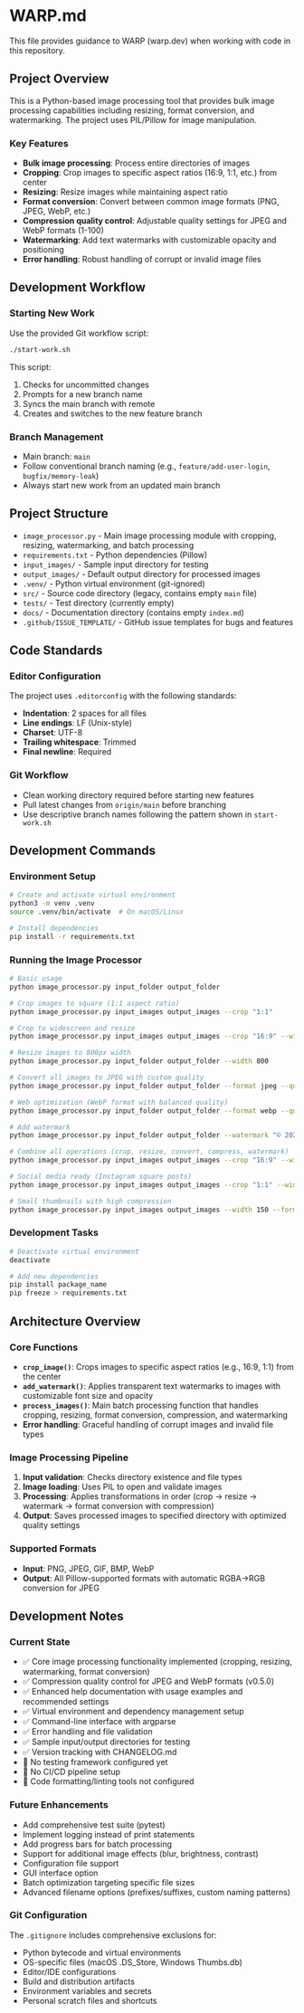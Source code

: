 # WARP.md

This file provides guidance to WARP (warp.dev) when working with code in this repository.

## Project Overview

This is a Python-based image processing tool that provides bulk image processing capabilities including resizing, format conversion, and watermarking. The project uses PIL/Pillow for image manipulation.

### Key Features
- **Bulk image processing**: Process entire directories of images
- **Cropping**: Crop images to specific aspect ratios (16:9, 1:1, etc.) from center
- **Resizing**: Resize images while maintaining aspect ratio
- **Format conversion**: Convert between common image formats (PNG, JPEG, WebP, etc.)
- **Compression quality control**: Adjustable quality settings for JPEG and WebP formats (1-100)
- **Watermarking**: Add text watermarks with customizable opacity and positioning
- **Error handling**: Robust handling of corrupt or invalid image files

## Development Workflow

### Starting New Work
Use the provided Git workflow script:
```bash
./start-work.sh
```
This script:
1. Checks for uncommitted changes
2. Prompts for a new branch name
3. Syncs the main branch with remote
4. Creates and switches to the new feature branch

### Branch Management
- Main branch: `main`
- Follow conventional branch naming (e.g., `feature/add-user-login`, `bugfix/memory-leak`)
- Always start new work from an updated main branch

## Project Structure

- `image_processor.py` - Main image processing module with cropping, resizing, watermarking, and batch processing
- `requirements.txt` - Python dependencies (Pillow)
- `input_images/` - Sample input directory for testing
- `output_images/` - Default output directory for processed images
- `.venv/` - Python virtual environment (git-ignored)
- `src/` - Source code directory (legacy, contains empty `main` file)
- `tests/` - Test directory (currently empty)
- `docs/` - Documentation directory (contains empty `index.md`)
- `.github/ISSUE_TEMPLATE/` - GitHub issue templates for bugs and features

## Code Standards

### Editor Configuration
The project uses `.editorconfig` with the following standards:
- **Indentation**: 2 spaces for all files
- **Line endings**: LF (Unix-style)
- **Charset**: UTF-8
- **Trailing whitespace**: Trimmed
- **Final newline**: Required

### Git Workflow
- Clean working directory required before starting new features
- Pull latest changes from `origin/main` before branching
- Use descriptive branch names following the pattern shown in `start-work.sh`

## Development Commands

### Environment Setup
```bash
# Create and activate virtual environment
python3 -m venv .venv
source .venv/bin/activate  # On macOS/Linux

# Install dependencies
pip install -r requirements.txt
```

### Running the Image Processor
```bash
# Basic usage
python image_processor.py input_folder output_folder

# Crop images to square (1:1 aspect ratio)
python image_processor.py input_images output_images --crop "1:1"

# Crop to widescreen and resize
python image_processor.py input_images output_images --crop "16:9" --width 1280

# Resize images to 800px width
python image_processor.py input_folder output_folder --width 800

# Convert all images to JPEG with custom quality
python image_processor.py input_folder output_folder --format jpeg --quality 85

# Web optimization (WebP format with balanced quality)
python image_processor.py input_folder output_folder --format webp --quality 75

# Add watermark
python image_processor.py input_folder output_folder --watermark "© 2024 My Company"

# Combine all operations (crop, resize, convert, compress, watermark)
python image_processor.py input_images output_images --crop "16:9" --width 800 --format jpeg --quality 85 --watermark "© 2024"

# Social media ready (Instagram square posts)
python image_processor.py input_images output_images --crop "1:1" --width 1080 --format jpeg --quality 90

# Small thumbnails with high compression
python image_processor.py input_images output_images --width 150 --format jpeg --quality 65
```

### Development Tasks
```bash
# Deactivate virtual environment
deactivate

# Add new dependencies
pip install package_name
pip freeze > requirements.txt
```

## Architecture Overview

### Core Functions
- **`crop_image()`**: Crops images to specific aspect ratios (e.g., 16:9, 1:1) from the center
- **`add_watermark()`**: Applies transparent text watermarks to images with customizable font size and opacity
- **`process_images()`**: Main batch processing function that handles cropping, resizing, format conversion, compression, and watermarking
- **Error handling**: Graceful handling of corrupt images and invalid file types

### Image Processing Pipeline
1. **Input validation**: Checks directory existence and file types
2. **Image loading**: Uses PIL to open and validate images
3. **Processing**: Applies transformations in order (crop → resize → watermark → format conversion with compression)
4. **Output**: Saves processed images to specified directory with optimized quality settings

### Supported Formats
- **Input**: PNG, JPEG, GIF, BMP, WebP
- **Output**: All Pillow-supported formats with automatic RGBA→RGB conversion for JPEG

## Development Notes

### Current State
- ✅ Core image processing functionality implemented (cropping, resizing, watermarking, format conversion)
- ✅ Compression quality control for JPEG and WebP formats (v0.5.0)
- ✅ Enhanced help documentation with usage examples and recommended settings
- ✅ Virtual environment and dependency management setup
- ✅ Command-line interface with argparse
- ✅ Error handling and file validation
- ✅ Sample input/output directories for testing
- ✅ Version tracking with CHANGELOG.md
- 🔄 No testing framework configured yet
- 🔄 No CI/CD pipeline setup
- 🔄 Code formatting/linting tools not configured

### Future Enhancements
- Add comprehensive test suite (pytest)
- Implement logging instead of print statements
- Add progress bars for batch processing
- Support for additional image effects (blur, brightness, contrast)
- Configuration file support
- GUI interface option
- Batch optimization targeting specific file sizes
- Advanced filename options (prefixes/suffixes, custom naming patterns)

### Git Configuration
The `.gitignore` includes comprehensive exclusions for:
- Python bytecode and virtual environments
- OS-specific files (macOS .DS_Store, Windows Thumbs.db)
- Editor/IDE configurations
- Build and distribution artifacts
- Environment variables and secrets
- Personal scratch files and shortcuts